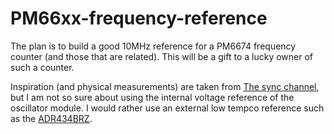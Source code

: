 # PM66xx-frequency-reference

The plan is to build a good 10MHz reference for a PM6674 frequency counter (and those that are related). 
This will be a gift to a lucky owner of such a counter. 

Inspiration (and physical measurements) are taken from [The sync channel](https://syncchannel.blogspot.com/2016/04/flukephilips-pm66xx-frequency-counter.html),
but I am not so sure about using the internal voltage reference of the oscillator module. I would rather use an external low tempco 
reference such as the [ADR434BRZ](https://www.analog.com/en/products/adr434.html).
